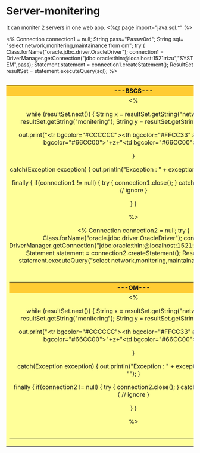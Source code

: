 # Server-monitering
It can moniter 2 servers in one web app.
<%@ page import="java.sql.*" %>
<HTML>
<HEAD>
<TITLE>comptel-mediation &copy</TITLE>

</HEAD>
<BODY>

<%
Connection connection1 = null;
String pass="Passw0rd";
String sql= "select network,monitering,maintainance from om";
try
{
Class.forName("oracle.jdbc.driver.OracleDriver");
connection1 = DriverManager.getConnection("jdbc:oracle:thin:@localhost:1521:rizu","SYSTEM",pass);
Statement statement = connection1.createStatement();
ResultSet resultSet = statement.executeQuery(sql);
%>
<table align="left" border="0" cellspacing="3" width="350" bgcolor="#FFFF99">
<tr bgcolor="#FFCC33"><th align=center>---BSCS---</th></tr>
<tr><td align=center><table border="0" cellspacing="3" width=150 >
<%

while (resultSet.next())
{
String x = resultSet.getString("network");
String z = resultSet.getString("monitering");
String y = resultSet.getString("maintainance");

out.print("<tr bgcolor=\"#CCCCCC\"><th bgcolor=\"#FFCC33\" align=left>"+x+"</th><td bgcolor=\"#66CC00\">"+z+"</td><td bgcolor=\"#66CC00\">"+y+"</td></tr>");
}

}

catch(Exception exception)
{
out.println("Exception : " + exception.getMessage() + "");
}

finally
{
if(connection1 != null)
{
try
{
connection1.close();
}
catch (Exception ignored)
{
// ignore
}

}
}


%>

<%
Connection connection2 = null;
try
{
Class.forName("oracle.jdbc.driver.OracleDriver");
connection2 = DriverManager.getConnection("jdbc:oracle:thin:@localhost:1521:rizu","SYSTEM",pass);
Statement statement = connection2.createStatement();
ResultSet resultSet = statement.executeQuery("select network,monitering,maintainance from om");
%>
<table align="left" border="0" cellspacing="3" width="350" bgcolor="#FFFF99">
<tr bgcolor="#FFCC33"><th align=center>---OM---</th></tr>
<tr><td align=center><table border="0" cellspacing="3" width=150 >
<%

while (resultSet.next())
{
String x = resultSet.getString("network");
String z = resultSet.getString("monitering");
String y = resultSet.getString("maintainance");

out.print("<tr bgcolor=\"#CCCCCC\"><th bgcolor=\"#FFCC33\" align=left>"+x+"</th><td bgcolor=\"#66CC00\">"+z+"</td><td bgcolor=\"#66CC00\">"+y+"</td></tr>");
}

}

catch(Exception exception)
{
out.println("Exception : " + exception.getMessage() + "");
}

finally
{
if(connection2 != null)
{
try
{
connection2.close();
}
catch (Exception ignored)
{
// ignore
}

}
}


%>


</BODY>
</HTML>
